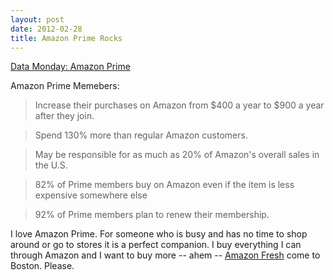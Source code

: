 ```yaml
---
layout: post
date: 2012-02-28
title: Amazon Prime Rocks
---
```


[Data Monday: Amazon Prime](http://www.lukew.com/ff/entry.asp?1508)

Amazon Prime Memebers: 
>Increase their purchases on Amazon from $400 a year to $900 a year after they join.

>Spend 130% more than regular Amazon customers.

>May be responsible for as much as 20% of Amazon's overall sales in the U.S. 

>82% of Prime members buy on Amazon even if the item is less expensive somewhere else

>92% of Prime members plan to renew their membership.

I love Amazon Prime. For someone who is busy and has no time to shop around or go to stores it is a perfect companion.  I buy everything I can through Amazon and I want to buy more -- ahem -- [Amazon Fresh]("http://fresh.amazon.com/") come to Boston. Please.
